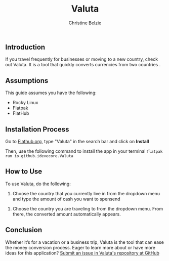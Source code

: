 ﻿---
 title: Valuta
 author: Christine Belzie
 contributors:
---

## Introduction

 If you travel frequently for businesses or moving to a new country, check out Valuta. It is a tool that quickly converts currencies from two countries .

## Assumptions

This guide assumes you have the following:

- Rocky Linux
- Flatpak
- FlatHub

## Installation Process

Go to [Flathub.org](https://flathub.org), type "Valuta" in the search bar and click on **Install**
<!--- add screenshot here --->

Then, use the following command to install the app in your terminal
`flatpak run io.github.idevecore.Valuta`

## How to Use

To use Valuta,  do the following:

1. Choose the country that you currently live in from the dropdown menu and type the amount of cash you want to spensend
<!--- add screenshot here --->

1. Choose the country you are traveling to from the dropdown menu.  From there, the converted amount automatically appears.
<!--- add screenshot here-->
## Conclusion

Whether it’s for a vacation or a business trip, Valuta is the tool that can ease the money conversion process. Eager to learn more about or have more ideas for this application? [Submit an issue in Valuta's repository at GitHub](https://github.com/ideveCore/valuta/issues)
